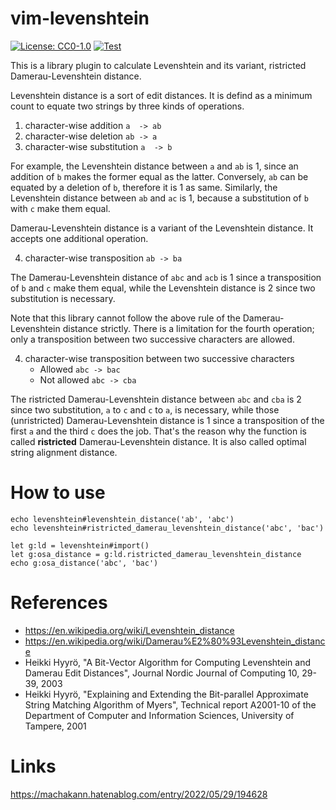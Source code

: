 vim-levenshtein
===============

[![License: CC0-1.0](https://licensebuttons.net/l/zero/1.0/80x15.png)](http://creativecommons.org/publicdomain/zero/1.0/)
[![Test](https://github.com/machakann/vim-levenshtein/actions/workflows/test.yml/badge.svg)](https://github.com/machakann/vim-levenshtein/actions/workflows/test.yml)

This is a library plugin to calculate Levenshtein and its variant, ristricted Damerau-Levenshtein distance.

Levenshtein distance is a sort of edit distances.
It is defind as a minimum count to equate two strings by three kinds of operations.

 1. character-wise addition		`a  -> ab`
 2. character-wise deletion		`ab -> a`
 3. character-wise substitution		`a  -> b`

For example, the Levenshtein distance between `a` and `ab` is 1, since an addition of `b` makes the former equal as the latter.
Conversely, `ab` can be equated by a deletion of `b`, therefore it is 1 as same.
Similarly, the Levenshtein distance between `ab` and `ac` is 1, because a substitution of `b` with `c` make them equal.

Damerau-Levenshtein distance is a variant of the Levenshtein distance.
It accepts one additional operation.

 4. character-wise transposition	`ab -> ba`

The Damerau-Levenshtein distance of `abc` and `acb` is 1 since a transposition of `b` and `c` make them equal, while the Levenshtein distance is 2 since two substitution is necessary.

Note that this library cannot follow the above rule of the Damerau-Levenshtein distance strictly.
There is a limitation for the fourth operation; only a transposition between two successive characters are allowed.

 4. character-wise transposition between two successive characters
    - Allowed		`abc -> bac`
    - Not allowed	`abc -> cba`

The ristricted Damerau-Levenshtein distance between `abc` and `cba` is 2 since two substitution, `a` to `c` and `c` to `a`, is necessary, while those (unristricted) Damerau-Levenshtein distance is 1 since a transposition of the first `a` and the third `c` does the job.
That's the reason why the function is called **ristricted** Damerau-Levenshtein distance.
It is also called optimal string alignment distance.



# How to use

```vim
echo levenshtein#levenshtein_distance('ab', 'abc')
echo levenshtein#ristricted_damerau_levenshtein_distance('abc', 'bac')

let g:ld = levenshtein#import()
let g:osa_distance = g:ld.ristricted_damerau_levenshtein_distance
echo g:osa_distance('abc', 'bac')
```



# References

 - https://en.wikipedia.org/wiki/Levenshtein_distance
 - https://en.wikipedia.org/wiki/Damerau%E2%80%93Levenshtein_distance
 - Heikki Hyyrö, "A Bit-Vector Algorithm for Computing Levenshtein and Damerau Edit Distances", Journal Nordic Journal of Computing 10, 29-39, 2003
 - Heikki Hyyrö, "Explaining and Extending the Bit-parallel Approximate String Matching Algorithm of Myers", Technical report A2001-10 of the Department of Computer and Information Sciences, University of Tampere, 2001



# Links

https://machakann.hatenablog.com/entry/2022/05/29/194628
